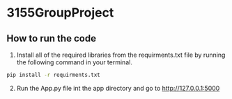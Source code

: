 # 3155GroupProject

## How to run the code

1. Install all of the required libraries from the requirments.txt file by running the following command in your terminal.

```cmd
pip install -r requirments.txt
```

2. Run the App.py file int the app directory and go to http://127.0.0.1:5000